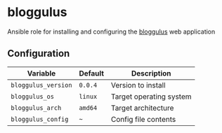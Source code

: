 # bloggulus
Ansible role for installing and configuring the [bloggulus](https://github.com/theandrew168/bloggulus) web application

## Configuration
| Variable | Default | Description |
| -------- | ------- | ----------- |
| `bloggulus_version` | `0.0.4` | Version to install |
| `bloggulus_os` | `linux` | Target operating system |
| `bloggulus_arch` | `amd64` | Target architecture |
| `bloggulus_config` | `~` | Config file contents |
